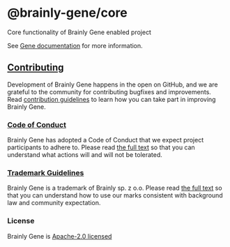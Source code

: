# @brainly-gene/core

Core functionality of Brainly Gene enabled project

See [Gene documentation](https://gene.brainly.tech) for more information.

## [Contributing](https://github.com/brainly/gene/blob/master/CONTRIBUTING.md)

Development of Brainly Gene happens in the open on GitHub, and we are grateful to the community for contributing bugfixes and improvements. Read [contribution guidelines](https://github.com/brainly/gene/blob/master/CONTRIBUTING.md) to learn how you can take part in improving Brainly Gene.

### [Code of Conduct](https://github.com/brainly/gene/blob/master/CODE_OF_CONDUCT.md)

Brainly Gene has adopted a Code of Conduct that we expect project participants to adhere to. Please read [the full text](https://github.com/brainly/gene/blob/master/CODE_OF_CONDUCT.md) so that you can understand what actions will and will not be tolerated.

### [Trademark Guidelines](https://github.com/brainly/gene/blob/master/TRADEMARK.md)

Brainly Gene is a trademark of Brainly sp. z o.o. Please read [the full text](https://github.com/brainly/gene/blob/master/TRADEMARK.md) so that you can understand how to use our marks consistent with background law and community expectation.

### License

Brainly Gene is [Apache-2.0 licensed](https://github.com/brainly/gene/blob/master/LICENSE)
